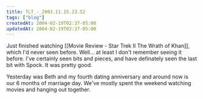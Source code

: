 ```yaml
---
title: TLT_-_2003.11.15.23.52
tags: ["blog"]
createdAt: 2004-02-19T02:37-05:00
updatedAt: 2004-02-19T02:37-05:00
---
```


Just finished watching [[Movie Review - Star Trek II The Wrath of Khan]], which I'd never seen before. Well... at least I don't remember seeing it before. I've certainly seen bits and pieces, and have definately seen the last bit with Spock. It was pretty good.

Yesterday was Beth and my fourth dating anniversary and around now is our 6 months of marriage day. We've mostly spent the weekend watching movies and hanging out together.

